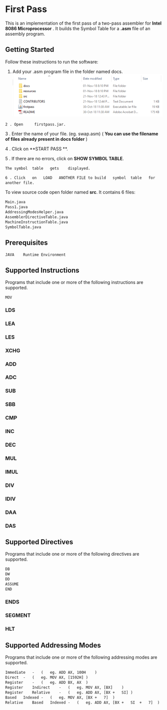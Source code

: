# First	Pass

This	is	an	implementation	of	the	first	pass	of	a	two-pass	assembler	for
**Intel	8086	Microprocessor** .	It	builds	the	Symbol	Table	for	a	 **.asm** file
of	an	assembly	program.

## Getting	Started

Follow	these	instructions	to	run	the	software:
  
1. Add your .asm program file in the folder named docs.  
![](https://github.com/priyankamadhwal/Two-Pass-Assembler/blob/master/resources/img1.PNG)

```
2 .	Open	 firstpass.jar.
```

3 .	Enter	the	name	of	your	file.	(eg.	swap.asm)
( **You	can	use	the	filename	of	files	already	present	in	docs
folder** )

4 .	Click	on	 **START	PASS	**.

5 .	If	there	are	no	errors,	click	on	 **SHOW	SYMBOL	TABLE**.

```
The	symbol	table	gets	displayed.
```

```
6 .	Click	on	 LOAD	ANOTHER	FILE to	build	symbol	table	for
another	file.
```
To	view	source	code	open	folder	named	 **src**.
It	contains	6	files:

```
Main.java
Pass1.java
AddressingModesHelper.java
AssemblerDirectiveTable.java
MachineInstructionTable.java
SymbolTable.java
```
## Prerequisites

```
JAVA	Runtime	Environment
```
## Supported	Instructions

Programs	that	include	one	or	more	of	the	following	instructions	are
supported.

```
MOV
```

### LDS

### LEA

### LES

### XCHG

### ADD

### ADC

### SUB

### SBB

### CMP

### INC

### DEC

### MUL

### IMUL

### DIV

### IDIV

### DAA

### DAS

## Supported	Directives

Programs	that	include	one	or	more	of	the	following	directives	are
supported.

```
DB
DW
DD
ASSUME
END
```

### ENDS

### SEGMENT

### HLT

## Supported	Addressing	Modes

Programs	that	include	one	or	more	of	the	following	addressing	modes
are	supported.

```
Immediate	-	(	eg.	ADD	AX,	100H	)
Direct	-	(	eg.	MOV	AX,	[1592H]	)
Register	-	(	eg.	ADD	BX,	AX	)
Register	Indirect	-	(	eg.	MOV	AX,	[BX]	)
Register	Relative	-	(	eg.	ADD	AX,	[BX	+	SI]	)
Based	Indexed	-	(	eg.	MOV	AX,	[BX	+	7]	)
Relative	Based	Indexed	-	(	eg.	ADD	AX,	[BX	+	SI	+	7]	)
```

